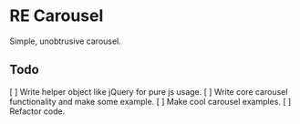 # RE Carousel
Simple, unobtrusive carousel.

## Todo
[ ] Write helper object like jQuery for pure js usage.
[ ] Write core carousel functionality and make some example.
[ ] Make cool carousel examples.
[ ] Refactor code.
